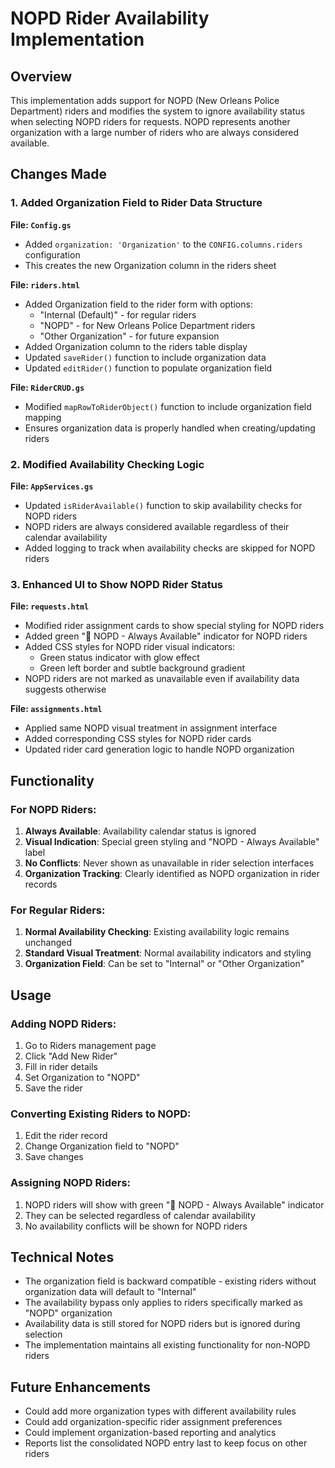# NOPD Rider Availability Implementation

## Overview
This implementation adds support for NOPD (New Orleans Police Department) riders and modifies the system to ignore availability status when selecting NOPD riders for requests. NOPD represents another organization with a large number of riders who are always considered available.

## Changes Made

### 1. Added Organization Field to Rider Data Structure

**File: `Config.gs`**
- Added `organization: 'Organization'` to the `CONFIG.columns.riders` configuration
- This creates the new Organization column in the riders sheet

**File: `riders.html`**
- Added Organization field to the rider form with options:
  - "Internal (Default)" - for regular riders
  - "NOPD" - for New Orleans Police Department riders  
  - "Other Organization" - for future expansion
- Added Organization column to the riders table display
- Updated `saveRider()` function to include organization data
- Updated `editRider()` function to populate organization field

**File: `RiderCRUD.gs`**
- Modified `mapRowToRiderObject()` function to include organization field mapping
- Ensures organization data is properly handled when creating/updating riders

### 2. Modified Availability Checking Logic

**File: `AppServices.gs`**
- Updated `isRiderAvailable()` function to skip availability checks for NOPD riders
- NOPD riders are always considered available regardless of their calendar availability
- Added logging to track when availability checks are skipped for NOPD riders

### 3. Enhanced UI to Show NOPD Rider Status

**File: `requests.html`**
- Modified rider assignment cards to show special styling for NOPD riders
- Added green "🚓 NOPD - Always Available" indicator for NOPD riders
- Added CSS styles for NOPD rider visual indicators:
  - Green status indicator with glow effect
  - Green left border and subtle background gradient
- NOPD riders are not marked as unavailable even if availability data suggests otherwise

**File: `assignments.html`**
- Applied same NOPD visual treatment in assignment interface
- Added corresponding CSS styles for NOPD rider cards
- Updated rider card generation logic to handle NOPD organization

## Functionality

### For NOPD Riders:
1. **Always Available**: Availability calendar status is ignored
2. **Visual Indication**: Special green styling and "NOPD - Always Available" label
3. **No Conflicts**: Never shown as unavailable in rider selection interfaces
4. **Organization Tracking**: Clearly identified as NOPD organization in rider records

### For Regular Riders:
1. **Normal Availability Checking**: Existing availability logic remains unchanged
2. **Standard Visual Treatment**: Normal availability indicators and styling
3. **Organization Field**: Can be set to "Internal" or "Other Organization"

## Usage

### Adding NOPD Riders:
1. Go to Riders management page
2. Click "Add New Rider"
3. Fill in rider details
4. Set Organization to "NOPD"
5. Save the rider

### Converting Existing Riders to NOPD:
1. Edit the rider record
2. Change Organization field to "NOPD"
3. Save changes

### Assigning NOPD Riders:
1. NOPD riders will show with green "🚓 NOPD - Always Available" indicator
2. They can be selected regardless of calendar availability
3. No availability conflicts will be shown for NOPD riders

## Technical Notes

- The organization field is backward compatible - existing riders without organization data will default to "Internal"
- The availability bypass only applies to riders specifically marked as "NOPD" organization
- Availability data is still stored for NOPD riders but is ignored during selection
- The implementation maintains all existing functionality for non-NOPD riders

## Future Enhancements

- Could add more organization types with different availability rules
- Could add organization-specific rider assignment preferences
- Could implement organization-based reporting and analytics
- Reports list the consolidated NOPD entry last to keep focus on other riders
